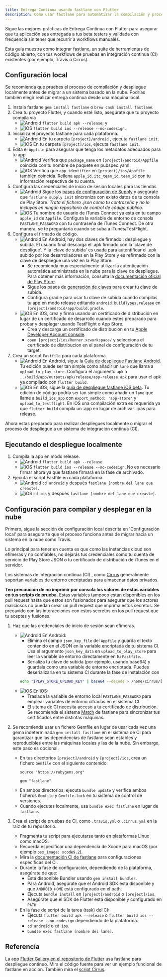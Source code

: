 ```yaml
---
title: Entrega Continua usando fastlane con Flutter
description: Como usar fastlane para automatizar la compilación y proceso de release de tu aplicación Flutter.
---
```


Sigue las mejores prácticas de Entrega Continua con Flutter para asegurar que tu 
aplicación sea entregada a tus beta testers y validada con frequencia sin tener que 
recurrir a workflows manuales.

Esta guía muestra como integrar [fastlane](https://docs.fastlane.tools/), un suite 
de herramientas de código abierto, con tus workflows de pruebas en integración continua 
(CI) existentes (por ejemplo, Travis o Cirrus).

## Configuración local

Se recomienda que pruebes el proceso de compilación y despliegue localmente antes de migrar 
a un sistema basado en la nube. Podrías también elegir realizar entrega continua desde 
una máquina local.

1. Instala fastlane `gem install fastlane` o `brew cask install fastlane`.
1. Crea tu proyecto Flutter, y cuando esté listo, asegúrate que tu proyecto compila via
    * ![Android](/images/fastlane-cd/android.png) `flutter build apk --release`; y
    * ![iOS](/images/fastlane-cd/ios.png) `flutter build ios --release --no-codesign`.
1. Inicializa el proyecto fastlane para cada plataforma.
    * ![Android](/images/fastlane-cd/android.png) En tu carpeta `[project]/android`
    , ejecuta `fastlane init`.
    * ![iOS](/images/fastlane-cd/ios.png) En tu carpeta `[project]/ios`,
    ejecuta `fastlane init`.
1. Edita el `Appfile` para asegurar que tenga los metadatos adecuados para tu app.
    * ![Android](/images/fastlane-cd/android.png) Verifica que `package_name` en
    `[project]/android/Appfile` coincida con tu nombre de paquete en pubspec.yaml.
    * ![iOS](/images/fastlane-cd/ios.png) Verifica que `app_identifier` en
    `[project]/ios/Appfile` también coincida. Rellena `apple_id`, `itc_team_id`,
    `team_id` con tu información respectiva de tu cuenta.
1. Configura las credenciales de inicio de sesión locales para las tiendas.
    * ![Android](/images/fastlane-cd/android.png) Sigue los [pasos de configuración de Supply](https://docs.fastlane.tools/getting-started/android/setup/#setting-up-supply)
    y asegúrate que `fastlane supply init` sincroniza con existo datos de tu consola de 
    Play Store. _Trata el fichero .json como tu contraseña y no lo incluyas en ningún 
    repositorio de control de código público._
    * ![iOS](/images/fastlane-cd/ios.png) Tu nombre de usuario de iTunes Connect ya está en 
    tu campo `apple_id` de `Appfile`. Configura la variable de entorno de consola `FASTLANE_PASSWORD` 
    con tu contraseña de iTunes Connect. De otra manera, se te preguntaría cuando 
    se suba a iTunes/TestFlight.
1. Configura el firmado de código.
    * ![Android](/images/fastlane-cd/android.png) En Android, hay dos claves de firmado 
    : despliegue y subida. El usuario final descarga el .apk firmado con la 
    'clave de despligue'. Y la 'clave de subida' es usada para autentificar el .apk
    subido por los desarrolladores en la Play Store y es refirmado con la clave de despliegue 
    una vez en la Play Store.
        * Se recomienda muy especialmente utilizar la autenticación automática administrada 
        en la nube para la clave de despliegue. Para obtener más información, consulta la [documentación oficial de Play Store](https://support.google.com/googleplay/android-developer/answer/7384423?hl=en).
        * Sigue los pasos de [generación 
        de claves]({{site.android-dev}}/studio/publish/app-signing#sign-apk)
        para crear tu clave de subida.
        * Configura gradle para usar tu clave de subida cuando compilas tu app en modo 
        release editando `android.buildTypes.release` en
        `[project]/android/app/build.gradle`.
    * ![iOS](/images/fastlane-cd/ios.png) En iOS, crea y firma usando un 
    certificado de distribución en lugar de un certificado de desarrollo cuando estes 
    preparado para probar y desplegar usando TestFlight o App Store.
        * Crea y descarga un certificado de distribución en tu [Apple Developer Account console](https://developer.apple.com/account/ios/certificate/).
        * `open [project]/ios/Runner.xcworkspace/` y selecciona el certificado de 
        distribucion en el panel de configuración de tu target.
1. Crea un script `Fastfile` para cada plataforma.
    * ![Android](/images/fastlane-cd/android.png) En Android, sigue la 
    [Guía de despliegue Fastlane Android](https://docs.fastlane.tools/getting-started/android/beta-deployment/).
    Tu edición puede ser tan simple como añadir un `lane` que llama a `upload_to_play_store`.
    Configura el argumento `apk` a `../build/app/outputs/apk/release/app-release.apk`
    para usar el apk ya compilado con `flutter build`.
    * ![iOS](/images/fastlane-cd/ios.png) En iOS, sigue la [guía de despliegue fastlane iOS beta](https://docs.fastlane.tools/getting-started/ios/beta-deployment/).
    Tu edición de código podría ser tan simple como añadir un `lane` que llame a `build_ios_app` con 
    `export_method: 'app-store'` y `upload_to_testflight`. En iOS una compilación extra
    es requerida ya que `flutter build` compila un .app en lugar de archivar 
    .ipas para release.

Ahora estas preparado para realizar despliegues localmente o migrar el proceso de 
despliegue a un sistema de integración continua (CI).

## Ejecutando el despliegue localmente

1. Compila la app en modo release.
    * ![Android](/images/fastlane-cd/android.png) `flutter build apk --release`.
    * ![iOS](/images/fastlane-cd/ios.png) `flutter build ios --release --no-codesign`.
    No es necesario firmar ahora ya que fastlane firmará en la fase de archivado.
1. Ejecuta el script Fastfile en cada plataforma.
    * ![Android](/images/fastlane-cd/android.png) `cd android` y después
    `fastlane [nombre del lane que creaste]`.
    * ![iOS](/images/fastlane-cd/ios.png) `cd ios` y después
    `fastlane [nombre del lane que creaste]`.

## Configuración para compilar y desplegar en la nube

Primero, sigue la sección de configuración local descrita en 'Configuración local' para 
asegurarte que el proceso funciona antes de migrar hacia un sistema en la nube como Travis.

Lo principal para tener en cuenta es que como las instancias cloud son efímeras y no confiables, no dejarás tus 
credenciales como tu cuenta de servicio de Play Store JSON o tu certificado de distribución de 
iTunes en el servidor.

Los sistemas de integración continua (CI) , como 
[Cirrus](https://cirrus-ci.org/guide/writing-tasks/#encrypted-variables)
generalmente soportan variables de entorno encriptadas para almacenar datos privados.

**Ten precaución de no imprimir por consola los valores de estas variables en tus scripts de 
prueba**. Estas variables tampoco están disponibles en los pull request hasta que 
estos son fusionados para asegurar que los actores maliciosos no puedan crear un pull
request que imprima estos secretos. Se precavido con las interacciones con estos 
secretos en los pull request que tu aceptes y fusiones.

1. Haz que las credenciales de inicio de sesión sean efímeras.
    * ![Android](/images/fastlane-cd/android.png) En Android:
        * Elimina el campo `json_key_file` del `Appfile` y guarda el texto contenido 
        en el JSON en la variable encriptada de tu sistema CI. Usa el argumento 
        `json_key_data` en `upload_to_play_store` para leer la variable 
        de entorno directamente en tu `Fastfile`.
        * Serializa tu clave de subida (por ejemplo, usando base64) y guardala como 
        una variable de entorno encriptada. Puedes deserializarla en tu sistema 
        CI durante la fase de instalación con 
        ```bash
        echo "$PLAY_STORE_UPLOAD_KEY" | base64 --decode > /home/cirrus/[directorio # y nombre de fichero especificado en tu gradle].keystore
        ```
    * ![iOS](/images/fastlane-cd/ios.png) En iOS:
        * Traslada la variable de entorno local `FASTLANE_PASSWORD` para emplear variables de 
        entorno cifradas en el sistema CI.
        * El sitema de CI necesita acceso a tu certificado de distribución. Se recomienda el sistema 
        [Match](https://docs.fastlane.tools/actions/match/) de fastlane para sincronizar tus 
        certificados entre distintas máquinas.

2. Se recomienda usar un fichero Gemfile en lugar de usar cada vez una gema indeterminada 
`gem install fastlane` en el sistema de CI para garantizar que las dependencias de fastlane
sean estables y reproducibles entre las máquinas locales y las de la nube. Sin embargo, este paso es opcional.
    * En tus directorios `[project]/android` y `[project]/ios`, crea un fichero
    `Gemfile` con el siguiente contenido:
      ```
      source "https://rubygems.org"

      gem "fastlane"
      ```
    * En ambos directorios, ejecuta `bundle update` y verifica ambos ficheros `Gemfile` y
    `Gemfile.lock` en tu sistema de control de versiones.
    * Cuando ejecutes localmente, usa `bundle exec fastlane` en lugar de `fastlane`.

3. Crea el script de pruebas de CI, como `.travis.yml` o `.cirrus.yml` en la raíz
de tu repositorio.
    * Fragmenta tu script para ejecutarse tanto en plataformas Linux como macOS.
    * Recuerda especificar una dependencia de Xcode para macOS (por ejemplo
    `osx_image: xcode9.2`).
    * Mira la [documentación CI de fastlane][] para configuraciones espécificas del CI.
    * Durante la fase de configuración, dependiendo de la plataforma, asegúrate de que:
         * Está disponible Bundler usando `gem install bundler`.
         * Para Android, asegúrate que el Android SDK esta disponible y que `ANDROID_HOME` está 
         configurado en el path.
         * Ejecuta `bundle install` en `[project]/android` o `[project]/ios`.
         * Asegúrate que el SDK de Flutter está disponible y configurado en `PATH`.
    * En la fase de script de la tarea (task) del CI:
         * Ejecuta `flutter build apk --release` o `flutter build ios --release --no-codesign` dependiendo de la plataforma.
         * `cd android` o `cd ios`.
         * `bundle exec fastlane [nombre del lane]`.

## Referencía

La app [Flutter Gallery en el repositorio de 
Flutter]({{site.github}}/flutter/flutter/tree/master/examples/flutter_gallery)
usa fastlane para despliegue continuo. Mira el código fuente 
para ver un ejemplo funcional de fastlane en acción. También mira 
el [script Cirrus]({{site.github}}/flutter/flutter/blob/master/.cirrus.yml).

[documentación CI de fastlane]: https://docs.fastlane.tools/best-practices/continuous-integration
